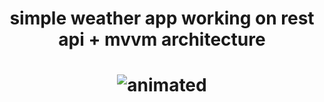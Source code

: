 <h1 align="center">simple weather app working on rest api + mvvm architecture</h1>

<h1 align="center">
  <img src="https://github.com/lakinsbeast/WeatherRetrofitApp/blob/master/demonstrate%20gif.gif" alt="animated" />
</h1>
